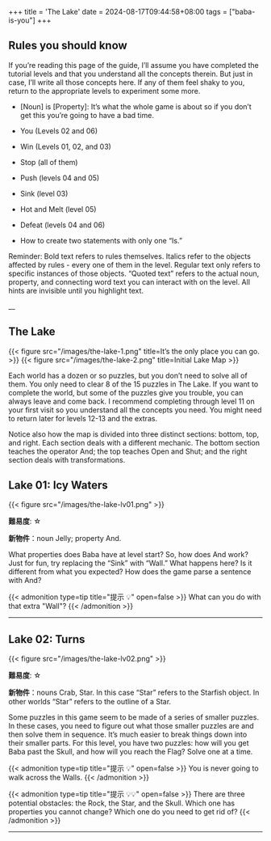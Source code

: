 +++
title = 'The Lake'
date = 2024-08-17T09:44:58+08:00
tags = ["baba-is-you"]
+++

## Rules you should know
If you’re reading this page of the guide, I’ll assume you have completed the tutorial levels and that you understand all the concepts therein. But just in case, I’ll write all those concepts here. If any of them feel shaky to you, return to the appropriate levels to experiment some more.

* [Noun] is [Property]: It’s what the whole game is about so if you don’t get this you’re going to have a bad time.

* You (Levels 02 and 06)

* Win (Levels 01, 02, and 03)

* Stop (all of them)

* Push (levels 04 and 05)

* Sink (level 03)

* Hot and Melt (level 05)

* Defeat (levels 04 and 06)

* How to create two statements with only one “Is.”

Reminder: Bold text refers to rules themselves. Italics refer to the objects affected by rules - every one of them in the level. Regular text only refers to specific instances of those objects. “Quoted text” refers to the actual noun, property, and connecting word text you can interact with on the level. All hints are invisible until you highlight text.

__

## The Lake

{{< figure src="/images/the-lake-1.png" title=It’s the only place you can go. >}}
{{< figure src="/images/the-lake-2.png" title=Initial Lake Map >}}

Each world has a dozen or so puzzles, but you don’t need to solve all of them. You only need to clear 8 of the 15 puzzles in The Lake. If you want to complete the world, but some of the puzzles give you trouble, you can always leave and come back. I recommend completing through level 11 on your first visit so you understand all the concepts you need. You might need to return later for levels 12-13 and the extras.

Notice also how the map is divided into three distinct sections: bottom, top, and right. Each section deals with a different mechanic. The bottom section teaches the operator And; the top teaches Open and Shut; and the right section deals with transformations.

## Lake 01: Icy Waters

{{< figure src="/images/the-lake-lv01.png" >}}

**難易度**: ☆

**新物件**：noun Jelly; property And.

What properties does Baba have at level start? So, how does And work? Just for fun, try replacing the “Sink” with “Wall.” What happens here? Is it different from what you expected? How does the game parse a sentence with And?

{{< admonition type=tip title="提示 💡" open=false >}}
What can you do with that extra "Wall"?
{{< /admonition >}}

___

## Lake 02: Turns

{{< figure src="/images/the-lake-lv02.png" >}}

**難易度**: ☆

**新物件**：nouns Crab, Star. In this case “Star” refers to the Starfish object. In other worlds “Star” refers to the outline of a Star.

Some puzzles in this game seem to be made of a series of smaller puzzles. In these cases, you need to figure out what those smaller puzzles are and then solve them in sequence. It’s much easier to break things down into their smaller parts. For this level, you have two puzzles: how will you get Baba past the Skull, and how will you reach the Flag? Solve one at a time.

{{< admonition type=tip title="提示 💡" open=false >}}
You is never going to walk across the Walls.
{{< /admonition >}}

{{< admonition type=tip title="提示 💡💡" open=false >}}
There are three potential obstacles: the Rock, the Star, and the Skull. Which one has properties you cannot change? Which one do you need to get rid of?
{{< /admonition >}}

___